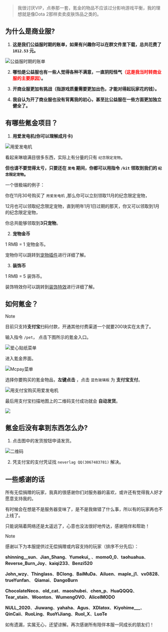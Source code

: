 > 我很讨厌VIP，点券那一套，氪金的物品不应该过分影响游戏平衡，我的理想就是像Dota 2那样卖卖皮肤饰品之类的。

## 为什么是商业服?

1. **这是我们公益服时期的账单，如果有兴趣你可以在群文件里下载，总共花费了 `1812.53` 元。**

![公益服时期的账单](pics/money.png)

2. **哪怕是公益服也有一些人觉得各种不满意，一直阴阳怪气<font color=red>（这是我当时转商业服的主要原因）</font>。**

3. **开商业服更加有挑战（指游戏质量需要更加出色，才能对得起玩家花的钱）。**

4. **我自认为开了商业服也没有背离我的初心，甚至比公益服在一些方面更加独立健全了。**

## 有哪些氪金项目？

1. **用爱发电机(你可以理解成月卡)**

![用爱发电机](pics/love1.png)

看起来琳琅满目很多东西，实际上有分量的只有 `纪念限定宠物`。

**但也请不要觉得太亏，只要还在 `发电` 期间，你都可以用指令 `/kit` 领取到我们的 `纪念限定宠物`。**

一个很极端的例子：

你在11月30号购买了 `用爱发电机` ,那么你可以立刻领取11月的纪念限定宠物，

12月也可以领取纪念限定宠物，直到明年1月1日过期的那天，你又可以领取到1月的纪念限定宠物，

你总共能够领取到**3只宠物**。

2. **宠物金币**

1 RMB = 1 宠物金币。

宠物你可以跳转到[宠物插件](companions.md)进行详细了解。

3. **装饰币**
 
1 RMB = 5 装饰币。

装饰特效你可以跳转到[装饰特效](procosmetics)进行详细了解。

## 如何氪金？

> [!note]
> 目前只支持**支付宝**扫码付款，开通其他付费渠道一个就要200块实在太贵了。

输入指令 `/pet`， 点击下图所示的氪金入口。

![爱心贴纸菜单](pics/love2.png)

进入氪金界面。

![Mcpay菜单](pics/love3.png)

选择你要购买的氪金物品，**左键点击** ，点击 `蓝色玻璃板` 为 **支付宝支付**。

![用支付宝购买用爱发电机](pics/love4.png)

最后用支付宝扫描地图上的二维码支付成功就会 **自动发货**。

![](pics/love5.png)

## 氪金后没有拿到东西怎么办?

1. 点击图中的发货按钮申请发货。

![二维码](pics/love6.png)

2. 凭支付宝的支付凭证找 `neverlag QQ(3067483781)` 解决。

## 一些感谢的话

所有无偿捐赠的玩家，我真的很感谢你们对服务器的喜欢，或许还有觉得我人好才愿意支持我的。

有时候会在想是不是服务器变味了，是不是我做错了什么事，所以有的玩家再也不上线了。

只能说隔着网络还是太遥远了，心意也没法很好地传达，感谢陪伴和帮助！

>[!note]
>感谢以下为本服提供过无偿捐赠或内容支持的玩家（排序不分先后）：
>
> **shinning__sun**、**Jian_Shang**、**Yumekui_** 、**momo0_0**、**taohuahua**、**Reverse_Burn_Joy**、**kaiqi233**、**Benzi520**
> 
> **John_wzy**、**Thinglass**、**BClong**、**BaiMuDa**、**Ailuen**、**maple_j1**、**vx0828**、**trueYunfan**、 **Qiamai**、**DangoBurn**
>
> **ChocolateNeco**、**old_cat**、**maoshubei**、**chen_p**、**HuaQQQQ**、**Tear_stain**、**Woonton**、**WumengOVO**、**AliceIMODO**
> 
> **NULL_2020**、**Jiuwang**、**yahaha**、**Agus**、**XDIatox**、**Kiyohime___**、**QinCaii**、**RuoLing**、**RuoYiJiang**、**Ruol_X**、**LuoTe**
> 
> 如有遗漏，实属无心，还望谅解。再次感谢所有陪伴本服一同成长的朋友们！
